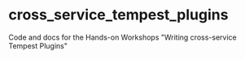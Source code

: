 # cross_service_tempest_plugins
Code and docs for the Hands-on Workshops "Writing cross-service Tempest Plugins"
